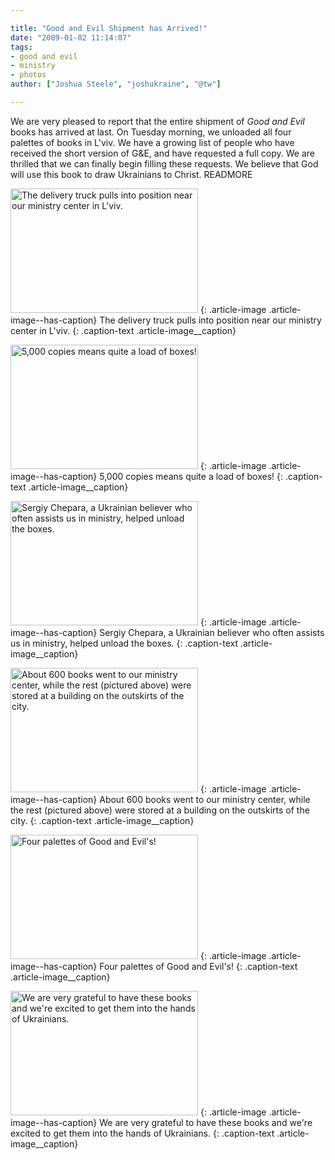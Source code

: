```yaml
---

title: "Good and Evil Shipment has Arrived!"
date: "2009-01-02 11:14:07"
tags:
- good and evil
- ministry
- photos
author: ["Joshua Steele", "joshukraine", "@tw"]

---
```


We are very pleased to report that the entire shipment of *Good and Evil* books has arrived at last. On Tuesday morning, we unloaded all four palettes of books in L'viv. We have a growing list of people who have received the short version of G&amp;E, and have requested a full copy. We are thrilled that we can finally begin filling these requests. We believe that God will use this book to draw Ukrainians to Christ. READMORE

<a href="//d21yo20tm8bmc2.cloudfront.net/2009/01/dsc_4229.jpg"><img class="size-medium wp-image-226" title="dsc_4229" src="//d21yo20tm8bmc2.cloudfront.net/2009/01/dsc_4229-300x199.jpg" alt="The delivery truck pulls into position near our ministry center in L'viv." width="300" height="199" /></a>
{: .article-image .article-image--has-caption}
The delivery truck pulls into position near our ministry center in L'viv.
{: .caption-text .article-image__caption}

<a href="//d21yo20tm8bmc2.cloudfront.net/2009/01/dsc_4231.jpg"><img class="size-medium wp-image-227" title="dsc_4231" src="//d21yo20tm8bmc2.cloudfront.net/2009/01/dsc_4231-300x199.jpg" alt="5,000 copies means quite a load of boxes!" width="300" height="199" /></a>
{: .article-image .article-image--has-caption}
5,000 copies means quite a load of boxes!
{: .caption-text .article-image__caption}

<a href="//d21yo20tm8bmc2.cloudfront.net/2009/01/dsc_4235.jpg"><img class="size-medium wp-image-228" title="dsc_4235" src="//d21yo20tm8bmc2.cloudfront.net/2009/01/dsc_4235-300x199.jpg" alt="Sergiy Chepara, a Ukrainian believer who often assists us in ministry, helped unload the boxes." width="300" height="199" /></a>
{: .article-image .article-image--has-caption}
Sergiy Chepara, a Ukrainian believer who often assists us in ministry, helped unload the boxes.
{: .caption-text .article-image__caption}

<a href="//d21yo20tm8bmc2.cloudfront.net/2009/01/dsc_4241.jpg"><img class="size-medium wp-image-229" title="dsc_4241" src="//d21yo20tm8bmc2.cloudfront.net/2009/01/dsc_4241-300x199.jpg" alt="About 600 books went to our ministry center, while the rest (pictured above) were stored at a building on the outskirts of the city." width="300" height="199" /></a>
{: .article-image .article-image--has-caption}
About 600 books went to our ministry center, while the rest (pictured above) were stored at a building on the outskirts of the city.
{: .caption-text .article-image__caption}

<a href="//d21yo20tm8bmc2.cloudfront.net/2009/01/dsc_4262.jpg"><img class="size-medium wp-image-230" title="dsc_4262" src="//d21yo20tm8bmc2.cloudfront.net/2009/01/dsc_4262-300x199.jpg" alt="Four palettes of Good and Evil's!" width="300" height="199" /></a>
{: .article-image .article-image--has-caption}
Four palettes of Good and Evil's!
{: .caption-text .article-image__caption}

<a href="//d21yo20tm8bmc2.cloudfront.net/2009/01/dsc_4266.jpg"><img class="size-medium wp-image-231" title="dsc_4266" src="//d21yo20tm8bmc2.cloudfront.net/2009/01/dsc_4266-300x199.jpg" alt="We are very grateful to have these books and we're excited to get them into the hands of Ukrainians." width="300" height="199" /></a>
{: .article-image .article-image--has-caption}
We are very grateful to have these books and we're excited to get them into the hands of Ukrainians.
{: .caption-text .article-image__caption}
